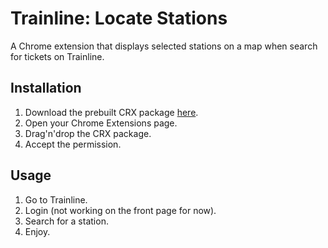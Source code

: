 # Trainline: Locate Stations

A Chrome extension that displays selected stations on a map when search for tickets on Trainline.

## Installation

1. Download the prebuilt CRX package [here](https://raw.githubusercontent.com/warrenseine/trainline-locate-stations/master/bin/trainline-locate-stations.crx).
2. Open your Chrome Extensions page.
3. Drag'n'drop the CRX package.
4. Accept the permission.

## Usage

1. Go to Trainline.
2. Login (not working on the front page for now).
3. Search for a station.
4. Enjoy.
